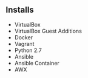 Installs
--------
* VirtualBox
* VirtualBox Guest Additions
* Docker
* Vagrant
* Python 2.7
* Ansible
* Ansible Container
* AWX
